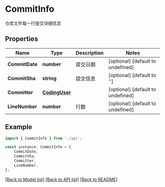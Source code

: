 # CommitInfo

仓库文件每一行提交详细信息

## Properties

Name | Type | Description | Notes
------------ | ------------- | ------------- | -------------
**CommitDate** | **number** | 提交日期 | [optional] [default to undefined]
**CommitSha** | **string** | 提交信息 | [optional] [default to '']
**Committer** | [**CodingUser**](CodingUser.md) |  | [optional] [default to undefined]
**LineNumber** | **number** | 行数 | [optional] [default to undefined]

## Example

```typescript
import { CommitInfo } from './api';

const instance: CommitInfo = {
    CommitDate,
    CommitSha,
    Committer,
    LineNumber,
};
```

[[Back to Model list]](../README.md#documentation-for-models) [[Back to API list]](../README.md#documentation-for-api-endpoints) [[Back to README]](../README.md)
